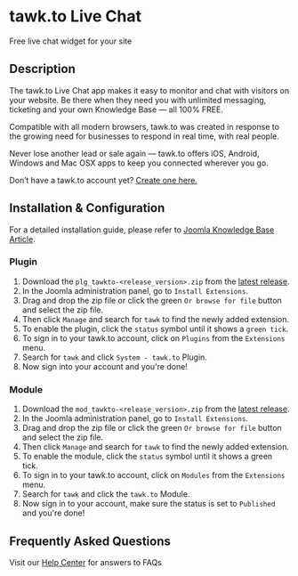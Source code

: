 # tawk.to Live Chat

Free live chat widget for your site

## Description

The tawk.to Live Chat app makes it easy to monitor and chat with visitors on your website. Be there when they need you with unlimited messaging, ticketing and your own Knowledge Base — all 100% FREE.

Compatible with all modern browsers, tawk.to was created in response to the growing need for businesses to respond in real time, with real people.

Never lose another lead or sale again — tawk.to offers iOS, Android, Windows and Mac OSX apps to keep you connected wherever you go.

Don’t have a tawk.to account yet? [Create one here.](https://www.tawk.to/?utm_source=joomla&utm_medium=link&utm_campaign=signup)

## Installation & Configuration
For a detailed installation guide, please refer to [Joomla Knowledge Base Article](https://help.tawk.to/article/joomla).

### Plugin
1. Download the `plg_tawkto-<release_version>.zip` from the [latest release](https://github.com/tawk/tawk-joomla/releases).
2. In the Joomla administration panel, go to `Install Extensions`.
3. Drag and drop the zip file or click the green `Or browse for file` button and select the zip file.
4. Then click `Manage` and search for `tawk` to find the newly added extension.
5. To enable the plugin, click the `status` symbol until it shows a `green tick`.
6. To sign in to your tawk.to account, click on `Plugins` from the `Extensions` menu.
7. Search for `tawk` and click `System - tawk.to` Plugin.
8. Now sign into your account and you're done!

### Module
1. Download the `mod_tawkto-<release_version>.zip` from the [latest release](https://github.com/tawk/tawk-joomla/releases).
2. In the Joomla administration panel, go to `Install Extensions`.
3. Drag and drop the zip file or click the green `Or browse for file` button and select the zip file.
4. Then click `Manage` and search for `tawk` to find the newly added extension.
5. To enable the module, click the `status` symbol until it shows a green tick.
6. To sign in to your tawk.to account, click on `Modules` from the `Extensions` menu.
7. Search for `tawk` and click the `tawk.to` Module.
8. Now sign in to your account, make sure the status is set to `Published` and you're done!

## Frequently Asked Questions
Visit our [Help Center](https://help.tawk.to/) for answers to FAQs
